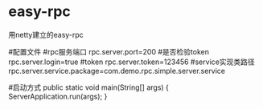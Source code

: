 # easy-rpc
用netty建立的easy-rpc

#配置文件
#rpc服务端口
rpc.server.port=200
#是否检验token
rpc.server.login=true
#token
rpc.server.token=123456
#service实现类路径
rpc.server.service.package=com.demo.rpc.simple.server.service

#启动方式
public static void main(String[] args) {
   ServerApplication.run(args);
}
